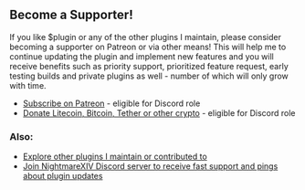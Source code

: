## Become a Supporter!
If you like $plugin or any of the other plugins I maintain, please consider becoming a supporter on Patreon or via other means! This will help me to continue updating the plugin and implement new features and you will receive benefits such as priority support, prioritized feature request, early testing builds and private plugins as well - number of which will only grow with time. 
- [Subscribe on Patreon](https://subscribe.nightmarexiv.com/) - eligible for Discord role
- [Donate Litecoin, Bitcoin, Tether or other crypto](https://crypto.nightmarexiv.com/) - eligible for Discord role

### Also:
- [Explore other plugins I maintain or contributed to](https://explore.nightmarexiv.com/)
- [Join NightmareXIV Discord server to receive fast support and pings about plugin updates](https://discord.gg/m8NRt4X8Gf)
